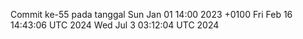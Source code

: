 Commit ke-55 pada tanggal Sun Jan 01 14:00 2023 +0100
Fri Feb 16 14:43:06 UTC 2024
Wed Jul  3 03:12:04 UTC 2024
